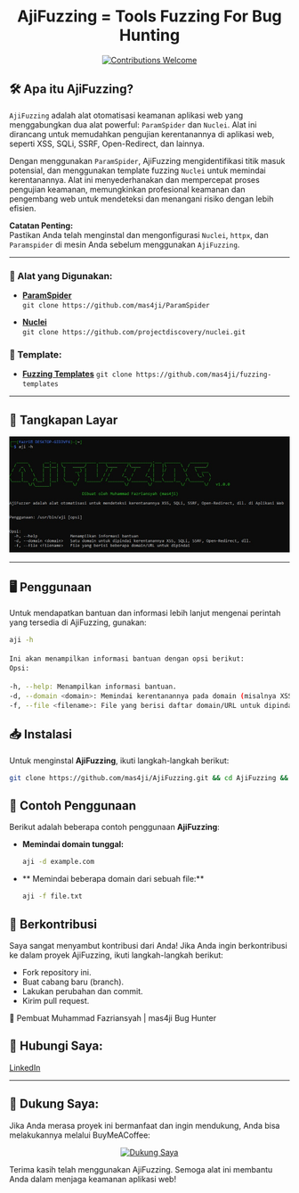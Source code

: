 <h1 align="center"> 
  AjiFuzzing = Tools Fuzzing For Bug Hunting
  <br>
</h1>

<p align="center">
  <a href="https://github.com/mas4ji/AjiFuzzing/issues">
    <img src="https://img.shields.io/badge/contributions-welcome-brightgreen.svg?style=flat" alt="Contributions Welcome">
  </a>
</p>

## 🛠️ Apa itu AjiFuzzing?

`AjiFuzzing` adalah alat otomatisasi keamanan aplikasi web yang menggabungkan dua alat powerful: `ParamSpider` dan `Nuclei`. Alat ini dirancang untuk memudahkan pengujian kerentanannya di aplikasi web, seperti XSS, SQLi, SSRF, Open-Redirect, dan lainnya.

Dengan menggunakan `ParamSpider`, AjiFuzzing mengidentifikasi titik masuk potensial, dan menggunakan template fuzzing `Nuclei` untuk memindai kerentanannya. Alat ini menyederhanakan dan mempercepat proses pengujian keamanan, memungkinkan profesional keamanan dan pengembang web untuk mendeteksi dan menangani risiko dengan lebih efisien.

**Catatan Penting:**  
Pastikan Anda telah menginstal dan mengonfigurasi `Nuclei`, `httpx`, dan `Paramspider` di mesin Anda sebelum menggunakan `AjiFuzzing`.

---

### 🔧 Alat yang Digunakan:
- **[ParamSpider](https://github/)**  
  `git clone https://github.com/mas4ji/ParamSpider`

- **[Nuclei](https://github.com/projectdiscovery/nuclei)**  
  `git clone https://github.com/projectdiscovery/nuclei.git`

### 📑 Template:
- **[Fuzzing Templates](https://github.com/)**
    `git clone https://github.com/mas4ji/fuzzing-templates`
---

## 📸 Tangkapan Layar

![Tangkapan Layar](https://github.com/mas4ji/AjiFuzzing/blob/main/aji.png)

---

## 🖥️ Penggunaan

Untuk mendapatkan bantuan dan informasi lebih lanjut mengenai perintah yang tersedia di AjiFuzzing, gunakan:

```sh
aji -h

Ini akan menampilkan informasi bantuan dengan opsi berikut:
Opsi:

-h, --help: Menampilkan informasi bantuan.
-d, --domain <domain>: Memindai kerentanannya pada domain (misalnya XSS, SQLi, SSRF, Open-Redirect, dll.).
-f, --file <filename>: File yang berisi daftar domain/URL untuk dipindai.
```

## 📥 Instalasi

Untuk menginstal **AjiFuzzing**, ikuti langkah-langkah berikut:

```bash
git clone https://github.com/mas4ji/AjiFuzzing.git && cd AjiFuzzing && sudo chmod +x install.sh && ./install.sh && aji -h && cd ..
```

## 🧪 Contoh Penggunaan

Berikut adalah beberapa contoh penggunaan **AjiFuzzing**:

- **Memindai domain tunggal:**
  ```bash
  aji -d example.com

- ** Memindai beberapa domain dari sebuah file:**
  ```bash
  aji -f file.txt

## 🤝 Berkontribusi
Saya sangat menyambut kontribusi dari Anda! Jika Anda ingin berkontribusi ke dalam proyek AjiFuzzing, ikuti langkah-langkah berikut:

- Fork repository ini.
- Buat cabang baru (branch).
- Lakukan perubahan dan commit.
- Kirim pull request.

👤 Pembuat
Muhammad Fazriansyah | mas4ji
Bug Hunter

## 📱 Hubungi Saya:
<p align="left">
  <a href="https://linkedin.com/in/mas4ji" target="blank">
    LinkedIn
  </a>
</p>

---

## 💖 Dukung Saya:
Jika Anda merasa proyek ini bermanfaat dan ingin mendukung, Anda bisa melakukannya melalui BuyMeACoffee:

<p align="center">
  <a href="https://www.buymeacoffee.com/mas4ji">
    <img src="https://cdn.buymeacoffee.com/buttons/v2/default-yellow.png" height="50" width="210" alt="Dukung Saya" />
  </a>
</p>

Terima kasih telah menggunakan AjiFuzzing. Semoga alat ini membantu Anda dalam menjaga keamanan aplikasi web!


